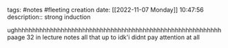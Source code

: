 tags: #notes #fleeting
creation date: [[2022-11-07 Monday]] 10:47:56
description:: strong induction

ughhhhhhhhhhhhhhhhhhhhhhhhhhhhhhhhhhhhhhhhhhhhhhhhhhhhhhhhhh
paage 32 in lecture notes
all that
up to idk'i didnt pay attention at all